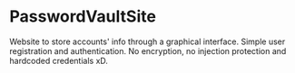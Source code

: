 # PasswordVaultSite
Website to store accounts' info through a graphical interface. Simple user registration and authentication. No encryption, no injection protection and hardcoded credentials xD.
